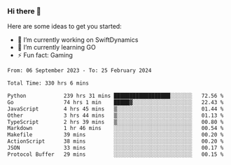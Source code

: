 ### Hi there 👋

Here are some ideas to get you started:

- 🔭 I’m currently working on SwiftDynamics
- 🌱 I’m currently learning GO
-  ⚡ Fun fact: Gaming
  
  <!--
- 👯 I’m looking to collaborate on ...
- 🤔 I’m looking for help with ...
- 💬 Ask me about ...
- 📫 How to reach me: ...
- 😄 Pronouns: ...
-->

<!--START_SECTION:waka-->

```txt
From: 06 September 2023 - To: 25 February 2024

Total Time: 330 hrs 6 mins

Python            239 hrs 31 mins ██████████████████░░░░░░░   72.56 %
Go                74 hrs 1 min    █████▓░░░░░░░░░░░░░░░░░░░   22.43 %
JavaScript        4 hrs 45 mins   ▒░░░░░░░░░░░░░░░░░░░░░░░░   01.44 %
Other             3 hrs 44 mins   ▒░░░░░░░░░░░░░░░░░░░░░░░░   01.13 %
TypeScript        2 hrs 39 mins   ▒░░░░░░░░░░░░░░░░░░░░░░░░   00.80 %
Markdown          1 hr 46 mins    ░░░░░░░░░░░░░░░░░░░░░░░░░   00.54 %
Makefile          39 mins         ░░░░░░░░░░░░░░░░░░░░░░░░░   00.20 %
ActionScript      38 mins         ░░░░░░░░░░░░░░░░░░░░░░░░░   00.20 %
JSON              33 mins         ░░░░░░░░░░░░░░░░░░░░░░░░░   00.17 %
Protocol Buffer   29 mins         ░░░░░░░░░░░░░░░░░░░░░░░░░   00.15 %
```

<!--END_SECTION:waka-->
